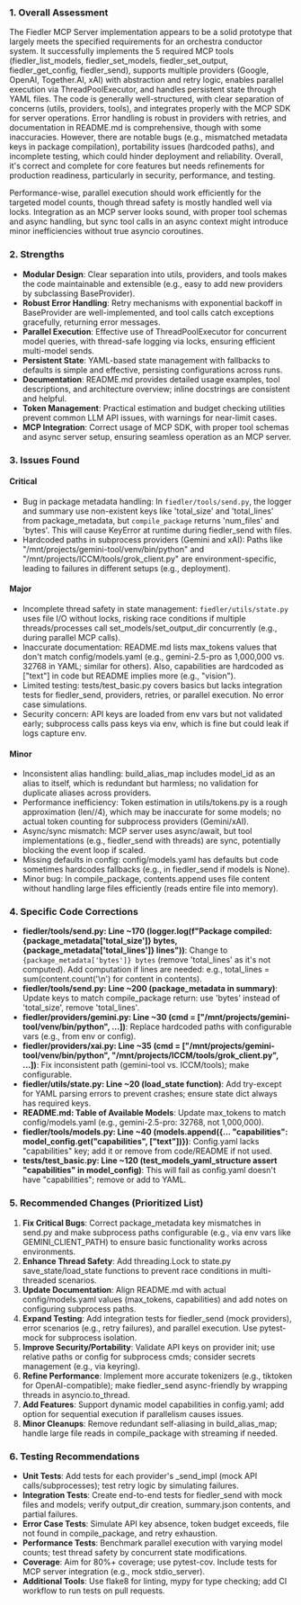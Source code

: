 ### 1. Overall Assessment

The Fiedler MCP Server implementation appears to be a solid prototype that largely meets the specified requirements for an orchestra conductor system. It successfully implements the 5 required MCP tools (fiedler_list_models, fiedler_set_models, fiedler_set_output, fiedler_get_config, fiedler_send), supports multiple providers (Google, OpenAI, Together.AI, xAI) with abstraction and retry logic, enables parallel execution via ThreadPoolExecutor, and handles persistent state through YAML files. The code is generally well-structured, with clear separation of concerns (utils, providers, tools), and integrates properly with the MCP SDK for server operations. Error handling is robust in providers with retries, and documentation in README.md is comprehensive, though with some inaccuracies. However, there are notable bugs (e.g., mismatched metadata keys in package compilation), portability issues (hardcoded paths), and incomplete testing, which could hinder deployment and reliability. Overall, it's correct and complete for core features but needs refinements for production readiness, particularly in security, performance, and testing.

Performance-wise, parallel execution should work efficiently for the targeted model counts, though thread safety is mostly handled well via locks. Integration as an MCP server looks sound, with proper tool schemas and async handling, but sync tool calls in an async context might introduce minor inefficiencies without true asyncio coroutines.

### 2. Strengths

- **Modular Design**: Clear separation into utils, providers, and tools makes the code maintainable and extensible (e.g., easy to add new providers by subclassing BaseProvider).
- **Robust Error Handling**: Retry mechanisms with exponential backoff in BaseProvider are well-implemented, and tool calls catch exceptions gracefully, returning error messages.
- **Parallel Execution**: Effective use of ThreadPoolExecutor for concurrent model queries, with thread-safe logging via locks, ensuring efficient multi-model sends.
- **Persistent State**: YAML-based state management with fallbacks to defaults is simple and effective, persisting configurations across runs.
- **Documentation**: README.md provides detailed usage examples, tool descriptions, and architecture overview; inline docstrings are consistent and helpful.
- **Token Management**: Practical estimation and budget checking utilities prevent common LLM API issues, with warnings for near-limit cases.
- **MCP Integration**: Correct usage of MCP SDK, with proper tool schemas and async server setup, ensuring seamless operation as an MCP server.

### 3. Issues Found

#### Critical
- Bug in package metadata handling: In `fiedler/tools/send.py`, the logger and summary use non-existent keys like 'total_size' and 'total_lines' from package_metadata, but `compile_package` returns 'num_files' and 'bytes'. This will cause KeyError at runtime during fiedler_send with files.
- Hardcoded paths in subprocess providers (Gemini and xAI): Paths like "/mnt/projects/gemini-tool/venv/bin/python" and "/mnt/projects/ICCM/tools/grok_client.py" are environment-specific, leading to failures in different setups (e.g., deployment).

#### Major
- Incomplete thread safety in state management: `fiedler/utils/state.py` uses file I/O without locks, risking race conditions if multiple threads/processes call set_models/set_output_dir concurrently (e.g., during parallel MCP calls).
- Inaccurate documentation: README.md lists max_tokens values that don't match config/models.yaml (e.g., gemini-2.5-pro as 1,000,000 vs. 32768 in YAML; similar for others). Also, capabilities are hardcoded as ["text"] in code but README implies more (e.g., "vision").
- Limited testing: tests/test_basic.py covers basics but lacks integration tests for fiedler_send, providers, retries, or parallel execution. No error case simulations.
- Security concern: API keys are loaded from env vars but not validated early; subprocess calls pass keys via env, which is fine but could leak if logs capture env.

#### Minor
- Inconsistent alias handling: build_alias_map includes model_id as an alias to itself, which is redundant but harmless; no validation for duplicate aliases across providers.
- Performance inefficiency: Token estimation in utils/tokens.py is a rough approximation (len//4), which may be inaccurate for some models; no actual token counting for subprocess providers (Gemini/xAI).
- Async/sync mismatch: MCP server uses async/await, but tool implementations (e.g., fiedler_send with threads) are sync, potentially blocking the event loop if scaled.
- Missing defaults in config: config/models.yaml has defaults but code sometimes hardcodes fallbacks (e.g., in fiedler_send if models is None).
- Minor bug: In compile_package, contents.append uses file content without handling large files efficiently (reads entire file into memory).

### 4. Specific Code Corrections

- **fiedler/tools/send.py: Line ~170 (logger.log(f"Package compiled: {package_metadata['total_size']} bytes, {package_metadata['total_lines']} lines"))**: Change to `{package_metadata['bytes']} bytes` (remove 'total_lines' as it's not computed). Add computation if lines are needed: e.g., total_lines = sum(content.count('\n') for content in contents).
- **fiedler/tools/send.py: Line ~200 (package_metadata in summary)**: Update keys to match compile_package return: use 'bytes' instead of 'total_size', remove 'total_lines'.
- **fiedler/providers/gemini.py: Line ~30 (cmd = ["/mnt/projects/gemini-tool/venv/bin/python", ...])**: Replace hardcoded paths with configurable vars (e.g., from env or config).
- **fiedler/providers/xai.py: Line ~35 (cmd = ["/mnt/projects/gemini-tool/venv/bin/python", "/mnt/projects/ICCM/tools/grok_client.py", ...])**: Fix inconsistent path (gemini-tool vs. ICCM/tools); make configurable.
- **fiedler/utils/state.py: Line ~20 (load_state function)**: Add try-except for YAML parsing errors to prevent crashes; ensure state dict always has required keys.
- **README.md: Table of Available Models**: Update max_tokens to match config/models.yaml (e.g., gemini-2.5-pro: 32768, not 1,000,000).
- **fiedler/tools/models.py: Line ~40 (models.append({... "capabilities": model_config.get("capabilities", ["text"])})**: Config.yaml lacks "capabilities" key; add it or remove from code/README if not used.
- **tests/test_basic.py: Line ~120 (test_models_yaml_structure assert "capabilities" in model_config)**: This will fail as config.yaml doesn't have "capabilities"; remove or add to YAML.

### 5. Recommended Changes (Prioritized List)

1. **Fix Critical Bugs**: Correct package_metadata key mismatches in send.py and make subprocess paths configurable (e.g., via env vars like GEMINI_CLIENT_PATH) to ensure basic functionality works across environments.
2. **Enhance Thread Safety**: Add threading.Lock to state.py save_state/load_state functions to prevent race conditions in multi-threaded scenarios.
3. **Update Documentation**: Align README.md with actual config/models.yaml values (max_tokens, capabilities) and add notes on configuring subprocess paths.
4. **Expand Testing**: Add integration tests for fiedler_send (mock providers), error scenarios (e.g., retry failures), and parallel execution. Use pytest-mock for subprocess isolation.
5. **Improve Security/Portability**: Validate API keys on provider init; use relative paths or config for subprocess cmds; consider secrets management (e.g., via keyring).
6. **Refine Performance**: Implement more accurate tokenizers (e.g., tiktoken for OpenAI-compatible); make fiedler_send async-friendly by wrapping threads in asyncio.to_thread.
7. **Add Features**: Support dynamic model capabilities in config.yaml; add option for sequential execution if parallelism causes issues.
8. **Minor Cleanups**: Remove redundant self-aliasing in build_alias_map; handle large file reads in compile_package with streaming if needed.

### 6. Testing Recommendations

- **Unit Tests**: Add tests for each provider's _send_impl (mock API calls/subprocesses); test retry logic by simulating failures.
- **Integration Tests**: Create end-to-end tests for fiedler_send with mock files and models; verify output_dir creation, summary.json contents, and partial failures.
- **Error Case Tests**: Simulate API key absence, token budget exceeds, file not found in compile_package, and retry exhaustion.
- **Performance Tests**: Benchmark parallel execution with varying model counts; test thread safety by concurrent state modifications.
- **Coverage**: Aim for 80%+ coverage; use pytest-cov. Include tests for MCP server integration (e.g., mock stdio_server).
- **Additional Tools**: Use flake8 for linting, mypy for type checking; add CI workflow to run tests on pull requests.

